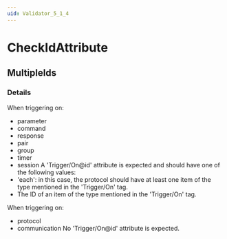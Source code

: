 ```yaml
---
uid: Validator_5_1_4
---
```


# CheckIdAttribute

## MultipleIds

<!-- Description, Properties, ... sections are auto-generated. -->
<!-- REPLACE ME AUTO-GENERATION -->

### Details

When triggering on:
  - parameter
  - command
  - response
  - pair
  - group
  - timer
  - session
A 'Trigger/On@id' attribute is expected and should have one of the following values:
  - 'each': in this case, the protocol should have at least one item of the type mentioned in the 'Trigger/On' tag.
  - The ID of an item of the type mentioned in the 'Trigger/On' tag.

When triggering on:
  - protocol
  - communication
No 'Trigger/On@id' attribute is expected.

<!-- Uncomment to add example code -->
<!--### Example code-->
